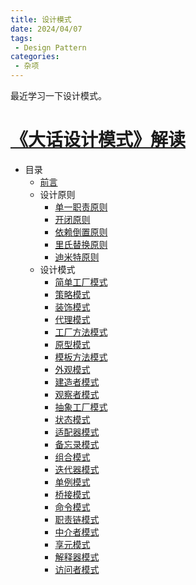 ```yaml
---
title: 设计模式
date: 2024/04/07
tags:
 - Design Pattern
categories:
 - 杂项
---
```


最近学习一下设计模式。

# [《大话设计模式》解读](https://datawhalechina.github.io/sweetalk-design-pattern/)

- 目录
	- [前言](https://datawhalechina.github.io/sweetalk-design-pattern/#/content/introduction)
	- 设计原则
		- [单一职责原则](https://datawhalechina.github.io/sweetalk-design-pattern/#/content/design_principles/single_responsiblity_principle)
		- [开闭原则](https://datawhalechina.github.io/sweetalk-design-pattern/#/content/design_principles/open_closed_principle)
		- [依赖倒置原则](https://datawhalechina.github.io/sweetalk-design-pattern/#/content/design_principles/dependence_inversion_principle)
		- [里氏替换原则](https://datawhalechina.github.io/sweetalk-design-pattern/#/content/design_principles/liskov_substituion_principle)
		- [迪米特原则](https://datawhalechina.github.io/sweetalk-design-pattern/#/content/design_principles/law_of_demeter)
	- 设计模式
		- [简单工厂模式](https://datawhalechina.github.io/sweetalk-design-pattern/#/content/design_pattern/simple_factory)
		- [策略模式](https://datawhalechina.github.io/sweetalk-design-pattern/#/content/design_pattern/strategy)
		- [装饰模式](https://datawhalechina.github.io/sweetalk-design-pattern/#/content/design_pattern/decorator)
		- [代理模式](https://datawhalechina.github.io/sweetalk-design-pattern/#/content/design_pattern/proxy)
		- [工厂方法模式](https://datawhalechina.github.io/sweetalk-design-pattern/#/content/design_pattern/factory_method)
		- [原型模式](https://datawhalechina.github.io/sweetalk-design-pattern/#/content/design_pattern/prototype)
		- [模板方法模式](https://datawhalechina.github.io/sweetalk-design-pattern/#/content/design_pattern/template_method)
		- [外观模式](https://datawhalechina.github.io/sweetalk-design-pattern/#/content/design_pattern/facade)
		- [建造者模式](https://datawhalechina.github.io/sweetalk-design-pattern/#/content/design_pattern/builder)
		- [观察者模式](https://datawhalechina.github.io/sweetalk-design-pattern/#/content/design_pattern/observer)
		- [抽象工厂模式](https://datawhalechina.github.io/sweetalk-design-pattern/#/content/design_pattern/abstract_factory)
		- [状态模式](https://datawhalechina.github.io/sweetalk-design-pattern/#/content/design_pattern/state)
		- [适配器模式](https://datawhalechina.github.io/sweetalk-design-pattern/#/content/design_pattern/adapter)
		- [备忘录模式](https://datawhalechina.github.io/sweetalk-design-pattern/#/content/design_pattern/memento)
		- [组合模式](https://datawhalechina.github.io/sweetalk-design-pattern/#/content/design_pattern/composite)
		- [迭代器模式](https://datawhalechina.github.io/sweetalk-design-pattern/#/content/design_pattern/iterator)
		- [单例模式](https://datawhalechina.github.io/sweetalk-design-pattern/#/content/design_pattern/singleton)
		- [桥接模式](https://datawhalechina.github.io/sweetalk-design-pattern/#/content/design_pattern/bridge)
		- [命令模式](https://datawhalechina.github.io/sweetalk-design-pattern/#/content/design_pattern/command)
		- [职责链模式](https://datawhalechina.github.io/sweetalk-design-pattern/#/content/design_pattern/chain_of_responsibility)
		- [中介者模式](https://datawhalechina.github.io/sweetalk-design-pattern/#/content/design_pattern/mediator)
		- [享元模式](https://datawhalechina.github.io/sweetalk-design-pattern/#/content/design_pattern/flyweight)
		- [解释器模式](https://datawhalechina.github.io/sweetalk-design-pattern/#/content/design_pattern/interpreter)
		- [访问者模式](https://datawhalechina.github.io/sweetalk-design-pattern/#/content/design_pattern/visitor)